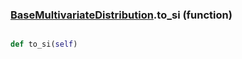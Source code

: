 ### [BaseMultivariateDistribution](BaseMultivariateDistribution.md).to_si (function)


```py

def to_si(self)

```



        

